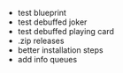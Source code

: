 -   test blueprint
-   test debuffed joker
-   test debuffed playing card
-   .zip releases
-   better installation steps
-   add info queues
